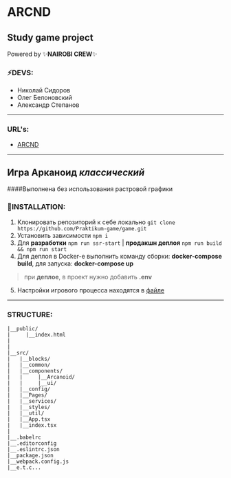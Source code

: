 # **ARCND**

## **Study game project**
Powered by  :sparkles:__NAIROBI CREW__:sparkles:
### :zap:DEVS:
* Николай Сидоров
* Олег Белоновский
* Александр Степанов
<hr>

### URL's:
* [ARCND](https://nairobi-arcnd.ya-praktikum.tech)
<hr>


## **Игра Арканоид** *классический*
####Выполнена без использования растровой графики

### :floppy_disk:INSTALLATION:
1) Клонировать репозиторий к себе локально `git clone https://github.com/Praktikum-game/game.git`
2) Установить зависимости `npm i`
3) Для __разработки__ `npm run ssr-start` | __продакшн деплоя__ `npm run build && npm run start`
4) Для деплоя в Docker-е выполнить команду сборки: __docker-compose build__, для запуска: __docker-compose up__
> при __деплое__, в проект нужно добавить **.env**
5) Настройки игрового процесса находятся в [файле](src/components/Arcanoid/settings.ts)
<hr>

### STRUCTURE:
```
|__public/
|     |__index.html
|
|
|__src/
|   |__blocks/
|   |__common/
|   |__components/
|   |     |__Arcanoid/
|   |     |__ui/
|   |__config/
|   |__Pages/
|   |__services/
|   |__styles/
|   |__util/
|   |__App.tsx
|   |__index.tsx
|
|__.babelrc
|__.editorconfig
|__.eslintrc.json
|__package.json
|__webpack.config.js
|__e.t.c...

```

